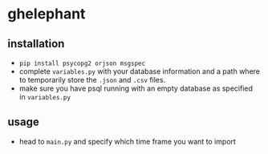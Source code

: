# ghelephant

## installation
* `pip install psycopg2 orjson msgspec`
* complete `variables.py` with your database information and a path where to temporarily store the `.json` and `.csv` files.
* make sure you have psql running with an empty database as specified in `variables.py`

## usage
* head to `main.py` and specify which time frame you want to import

